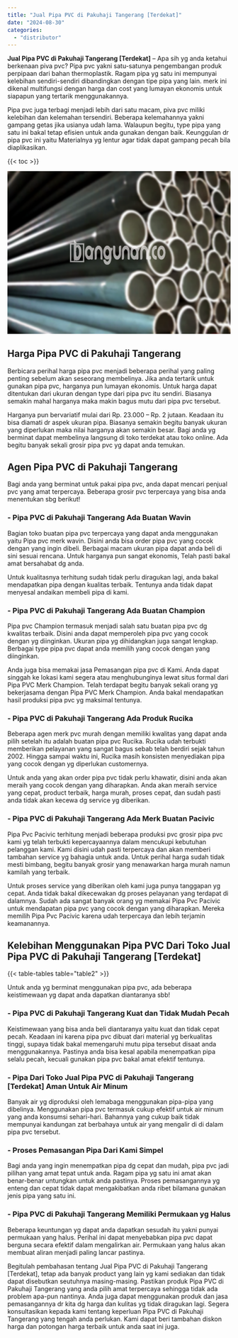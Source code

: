```yaml
---
title: "Jual Pipa PVC di Pakuhaji Tangerang [Terdekat]"
date: "2024-08-30"
categories: 
  - "distributor"
---
```


**Jual Pipa PVC di Pakuhaji Tangerang \[Terdekat\]** – Apa sih yg anda ketahui berkenaan piva pvc? Pipa pvc yakni satu-satunya pengembangan produk perpipaan dari bahan thermoplastik. Ragam pipa yg satu ini mempunyai kelebihan sendiri-sendiri dibandingkan dengan tipe pipa yang lain. merk ini dikenal multifungsi dengan harga dan cost yang lumayan ekonomis untuk siapapun yang tertarik menggunakannya.

Pipa pvc juga terbagi menjadi lebih dari satu macam, piva pvc miliki kelebihan dan kelemahan tersendiri. Beberapa kelemahannya yakni gampang getas jika usianya udah lama. Walaupun begitu, type pipa yang satu ini bakal tetap efisien untuk anda gunakan dengan baik. Keunggulan dr pipa pvc ini yaitu Materialnya yg lentur agar tidak dapat gampang pecah bila diaplikasikan.

{{< toc >}}

![Jual Pipa PVC di Pakuhaji Tangerang [Terdekat]](/images/jaul-pipa-pvc-37.png)

## Harga Pipa PVC di Pakuhaji Tangerang

Berbicara perihal harga pipa pvc menjadi beberapa perihal yang paling penting sebelum akan seseorang membelinya. Jika anda tertarik untuk gunakan pipa pvc, harganya pun lumayan ekonomis. Untuk harga dapat ditentukan dari ukuran dengan type dari pipa pvc itu sendiri. Biasanya semakin mahal harganya maka makin bagus mutu dari pipa pvc tersebut.

Harganya pun bervariatif mulai dari Rp. 23.000 – Rp. 2 jutaan. Keadaan itu bisa diamati dr aspek ukuran pipa. Biasanya semakin begitu banyak ukuran yang diperlukan maka nilai harganya akan semakin besar. Bagi anda yg berminat dapat membelinya langsung di toko terdekat atau toko online. Ada begitu banyak sekali grosir pipa pvc yg dapat anda temukan.

## Agen Pipa PVC di Pakuhaji Tangerang

Bagi anda yang berminat untuk pakai pipa pvc, anda dapat mencari penjual pvc yang amat terpercaya. Beberapa grosir pvc terpercaya yang bisa anda menentukan sbg berikut!

### \- Pipa PVC di Pakuhaji Tangerang Ada Buatan Wavin

Bagian toko buatan pipa pvc terpercaya yang dapat anda menggunakan yaitu Pipa pvc merk wavin. Disini anda bisa order pipa pvc yang cocok dengan yang ingin dibeli. Berbagai macam ukuran pipa dapat anda beli di sini sesuai rencana. Untuk harganya pun sangat ekonomis, Telah pasti bakal amat bersahabat dg anda.

Untuk kualitasnya terhitung sudah tidak perlu diragukan lagi, anda bakal mendapatkan pipa dengan kualitas terbaik. Tentunya anda tidak dapat menyesal andaikan membeli pipa di kami.

### \- Pipa PVC di Pakuhaji Tangerang Ada Buatan Champion

Pipa pvc Champion termasuk menjadi salah satu buatan pipa pvc dg kwalitas terbaik. Disini anda dapat memperoleh pipa pvc yang cocok dengan yg diinginkan. Ukuran pipa yg dihidangkan juga sangat lengkap. Berbagai type pipa pvc dapat anda memilih yang cocok dengan yang diinginkan.

Anda juga bisa memakai jasa Pemasangan pipa pvc di Kami. Anda dapat singgah ke lokasi kami segera atau menghubunginya lewat situs formal dari Pipa PVC Merk Champion. Telah terdapat begitu banyak sekali orang yg bekerjasama dengan Pipa PVC Merk Champion. Anda bakal mendapatkan hasil produksi pipa pvc yg maksimal tentunya.

### \- Pipa PVC di Pakuhaji Tangerang Ada Produk Rucika

Beberapa agen merk pvc murah dengan memiliki kwalitas yang dapat anda pilih setelah itu adalah buatan pipa pvc Rucika. Rucika udah terbukti memberikan pelayanan yang sangat bagus sebab telah berdiri sejak tahun 2002. Hingga sampai waktu ini, Rucika masih konsisten menyediakan pipa yang cocok dengan yg diperlukan customernya.

Untuk anda yang akan order pipa pvc tidak perlu khawatir, disini anda akan meraih yang cocok dengan yang diharapkan. Anda akan meraih service yang cepat, product terbaik, harga murah, proses cepat, dan sudah pasti anda tidak akan kecewa dg service yg diberikan.

### \- Pipa PVC di Pakuhaji Tangerang Ada Merk Buatan Pacivic

Pipa Pvc Pacivic terhitung menjadi beberapa produksi pvc grosir pipa pvc kami yg telah terbukti kepercayaannya dalam mencukupi kebutuhan pelanggan kami. Kami disini udah pasti terpercaya dan akan memberi tambahan service yg bahagia untuk anda. Untuk perihal harga sudah tidak mesti bimbang, begitu banyak grosir yang menawarkan harga murah namun kamilah yang terbaik.

Untuk proses service yang diberikan oleh kami juga punya tanggapan yg cepat. Anda tidak bakal dikecewakan dg proses pelayanan yang terdapat di dalamnya. Sudah ada sangat banyak orang yg memakai Pipa Pvc Pacivic untuk mendapatan pipa pvc yang cocok dengan yang diharapkan. Mereka memilih Pipa Pvc Pacivic karena udah terpercaya dan lebih terjamin keamanannya.

## Kelebihan Menggunakan Pipa PVC Dari Toko Jual Pipa PVC di Pakuhaji Tangerang \[Terdekat\]

{{< table-tables table="table2" >}}

Untuk anda yg berminat menggunakan pipa pvc, ada beberapa keistimewaan yg dapat anda dapatkan diantaranya sbb!

### \- Pipa PVC di Pakuhaji Tangerang Kuat dan Tidak Mudah Pecah

Keistimewaan yang bisa anda beli diantaranya yaitu kuat dan tidak cepat pecah. Keadaan ini karena pipa pvc dibuat dari material yg berkualitas tinggi, supaya tidak bakal memengaruhi mutu pipa tersebut disaat anda menggunakannya. Pastinya anda bisa kesal apabila menempatkan pipa selalu pecah, kecuali gunakan pipa pvc bakal amat efektif tentunya.

### \- Pipa Dari Toko Jual Pipa PVC di Pakuhaji Tangerang \[Terdekat\] Aman Untuk Air Minum

Banyak air yg diproduksi oleh lemabaga menggunakan pipa-pipa yang dibelinya. Menggunakan pipa pvc termasuk cukup efektif untuk air minum yang anda konsumsi sehari-hari. Bahannya yang cukup baik tidak mempunyai kandungan zat berbahaya untuk air yang mengalir di di dalam pipa pvc tersebut.

### \- Proses Pemasangan Pipa Dari Kami Simpel

Bagi anda yang ingin menempatkan pipa dg cepat dan mudah, pipa pvc jadi pilihan yang amat tepat untuk anda. Ragam pipa yg satu ini amat akan benar-benar untungkan untuk anda pastinya. Proses pemasangannya yg enteng dan cepat tidak dapat mengakibatkan anda ribet bilamana gunakan jenis pipa yang satu ini.

### \- Pipa PVC di Pakuhaji Tangerang Memiliki Permukaan yg Halus

Beberapa keuntungan yg dapat anda dapatkan sesudah itu yakni punyai permukaan yang halus. Perihal ini dapat menyebabkan pipa pvc dapat berguna secara efektif dalam mengalirkan air. Permukaan yang halus akan membuat aliran menjadi paling lancar pastinya.

Begitulah pembahasan tentang Jual Pipa PVC di Pakuhaji Tangerang \[Terdekat\], tetap ada banyak product yang lain yg kami sediakan dan tidak dapat disebutkan seutuhnya masing-masing. Pastikan produk Pipa PVC di Pakuhaji Tangerang yang anda pilih amat terpercaya sehingga tidak ada problem apa-pun nantinya. Anda juga dapat menggunakan produk dan jasa pemasangannya dr kita dg harga dan kulitas yg tidak diragukan lagi. Segera konsultasikan kepada kami tentang keperluan Pipa PVC di Pakuhaji Tangerang yang tengah anda perlukan. Kami dapat beri tambahan diskon harga dan potongan harga terbaik untuk anda saat ini juga.
